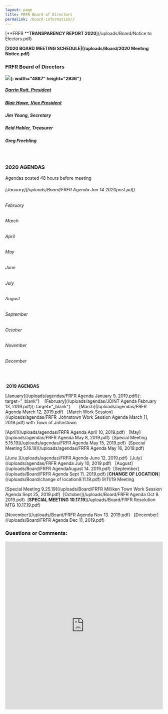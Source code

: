 ```yaml
---
layout: page
title: FRFR Board of Directors
permalink: /board-information//
---
```


[**FRFR&nbsp;****TRANSPARENCY REPORT 2020**](/uploads/Board/Notice to Electors.pdf)

**[2020 BOARD MEETING SCHEDULE](/uploads/Board/2020 Meeting Notice.pdf)**

### **FRFR Board of Directors**

**![](/uploads/board2019-2.jpg){: width="4887" height="2936"}**

##### [Darrin Rutt, President](mailto:drutt@frfr.co?subject=Website%20Inquiry)&nbsp; &nbsp; &nbsp; &nbsp;

##### [Blair Howe, Vice President](mailto:bhowe@frfr.co?subject=Website%20Inquiry)

##### Jim Young, Secretary&nbsp; &nbsp;

##### Reid Hobler, Treasurer&nbsp; &nbsp;

##### Greg Freehling

### &nbsp;

### 2020 AGENDAS

Agendas posted 48 hours before meeting

###### [January](/uploads/Board/FRFR Agenda Jan 14 2020post.pdf)

###### February

###### March

###### April

###### May

###### June

###### July

###### August

###### September

###### October

###### November

###### December

&nbsp;

**&nbsp;2019 AGENDAS**

[January](/uploads/agendas/FRFR Agenda January 9, 2019.pdf){: target="_blank"}&nbsp; &nbsp;&nbsp;[February](/uploads/agendas/JOINT Agenda February 13, 2019.pdf){: target="_blank"}&nbsp; &nbsp; &nbsp; &nbsp;[March](/uploads/agendas/FRFR Agenda March 12, 2019.pdf)&nbsp; &nbsp;[March Work Session](/uploads/agendas/FRFR_Johnstown Work Session Agenda March 11, 2019.pdf)&nbsp;with Town of Johnstown

[April](/uploads/agendas/FRFR Agenda April 10, 2019.pdf)&nbsp; &nbsp;[May](/uploads/agendas/FRFR Agenda May 8, 2019.pdf)&nbsp;&nbsp;[Special Meeting 5.15.19](/uploads/agendas/FRFR Agenda May 15, 2019.pdf)&nbsp;&nbsp;[Special Meeting 5.16.19](/uploads/agendas/FRFR Agenda May 16, 2019.pdf)

[June&nbsp;](/uploads/agendas/FRFR Agenda June 12, 2019.pdf)&nbsp;&nbsp;[July](/uploads/agendas/FRFR Agenda July 10, 2019.pdf)&nbsp; &nbsp;[August](/uploads/Board/FRFR AgendaAugust 14. 2019.pdf)&nbsp;&nbsp;[September](/uploads/Board/FRFR Agenda Sept 11. 2019.pdf)&nbsp;[**CHANGE OF LOCATION**](/uploads/Board/change of location9.11.19.pdf)&nbsp;9/11/19 Meeting

[Special Meeting 9.25.19](/uploads/Board/FRFR Milliken Town Work Session Agenda Sept 25, 2019.pdf)&nbsp;&nbsp;[October](/uploads/Board/FRFR Agenda Oct 9. 2019.pdf)&nbsp;&nbsp;[**SPECIAL MEETING 10.17.19**](/uploads/Board/FRFR Resolution MTG 10.17.19.pdf)

[November](/uploads/Board/FRFR Agenda Nov 13. 2019.pdf)&nbsp; &nbsp;[December](/uploads/Board/FRFR Agenda Dec 11, 2019.pdf)

### Questions or Comments:

<div id="wufoo-z6pl7to0reuswt"><iframe title="Embedded Wufoo Form" id="wufooFormz6pl7to0reuswt" class="wufoo-form-container" height="535" allowtransparency="true" frameborder="0" scrolling="no" style="width:100%;border:none" src="https://frfr.wufoo.com/embed/z6pl7to0reuswt/def/embedKey=z6pl7to0reuswt460381&amp;entsource=&amp;referrer=&amp;header=hide">Fill out my Wufoo form!</iframe></div>

<script type="text/javascript">
          var z6pl7to0reuswt;(function(d, t) {
                          var s = d.createElement(t), options = {
                          'userName':'frfr',
                          'formHash':'z6pl7to0reuswt',
                          'autoResize':true,
                          'height':'577',
                          'async':true,
                          'host':'wufoo.com',
                          'header':'hide',
                          'ssl':true};
                          s.src = ('https:' == d.location.protocol ? 'https://' : 'http://') + 'www.wufoo.com/scripts/embed/form.js';
                          s.onload = s.onreadystatechange = function() {
                          var rs = this.readyState; if (rs) if (rs != 'complete') if (rs != 'loaded') return;
                          try { z6pl7to0reuswt = new WufooForm();z6pl7to0reuswt.initialize(options);z6pl7to0reuswt.display(); } catch (e) {}};
                          var scr = d.getElementsByTagName(t)[0], par = scr.parentNode; par.insertBefore(s, scr);
                          })(document, 'script');
        </script>

## &nbsp;

<div class="clearfix stations" itemscope="">&nbsp;</div>

<div class="clearfix stations" itemscope="">&nbsp;</div>

## &nbsp;